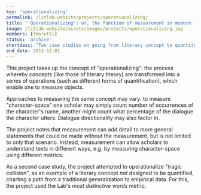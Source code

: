 ```yaml
---
key: 'operationalizing'
permalink: /litlab-website/projects/operationalizing/
title: "'Operationalizing': or, the function of measurement in modern literary theory"
image: /litlab-website/assets/images/projects/operationalizing.jpg
members: [fmoretti]
status: 'archive'
shortdesc: "Two case studies on going from literary concept to quantitative evidence"
end_date: 2013-12-01
---
```


This project takes up the concept of "operationalizing": the process whereby concepts (like those of literary theory) are transformed into a series of operations (such as different forms of quantification), which enable one to measure objects.

Approaches to measuring the same concept may vary: to measure "character-space" one scholar may simply count number of occurrences of the character's name, another might count what percentage of the dialogue the character utters. Dialogue directionality may also factor in.

The project notes that measurement can add detail to more general statements that could be made without the measurement, but is not limited to only that scenario. Instead, measurement can allow scholars to understand texts in different ways, e.g. by measuring character-space using different metrics.

As a second case study, the project attempted to operationalize "tragic collision", as an example of a literary concept *not* designed to be quantified, charting a path from a traditional generalization to empirical data. For this, the project used the Lab's *most distinctive words* metric.